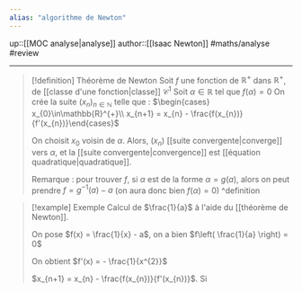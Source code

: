 ```yaml
---
alias: "algorithme de Newton"
---
```

up::[[MOC analyse|analyse]]
author::[[Isaac Newton]]
#maths/analyse #review 


----

> [!definition] Théorème de Newton
> Soit $f$ une fonction de $\mathbb{R}^{+}$ dans $\mathbb{R}^{+}$, de [[classe d'une fonction|classe]] $\mathcal{C}^{1}$ 
> Soit $\alpha \in \mathbb{R}$ tel que $f(\alpha) = 0$
> On crée la suite $(x_{n})_{n\in\mathbb{N}}$ telle que :
> $\begin{cases} x_{0}\in\mathbb{R}^{+}\\ x_{n+1} = x_{n} - \frac{f(x_{n})}{f'(x_{n})}\end{cases}$
> 
> On choisit $x_{0}$ voisin de $\alpha$.
> Alors, $(x_{n})$ [[suite convergente|converge]] vers $\alpha$, et la [[suite convergente|convergence]] est [[équation quadratique|quadratique]].
> 
> Remarque : pour trouver $f$, si $\alpha$ est de la forme $\alpha = g(a)$, alors on peut prendre $f = g^{-1}(a) - a$ (on aura donc bien $f(\alpha) = 0$)
^definition

> [!example] Exemple 
> Calcul de $\frac{1}{a}$ à l'aide du [[théorème de Newton]].
> 
> On pose $f(x) = \frac{1}{x} - a$, on a bien $f\left( \frac{1}{a} \right) = 0$
> 
> On obtient $f'(x) = - \frac{1}{x^{2}}$
> 
> $x_{n+1} = x_{n} - \frac{f(x_{n})}{f'(x_{n})}$.
> Si 
